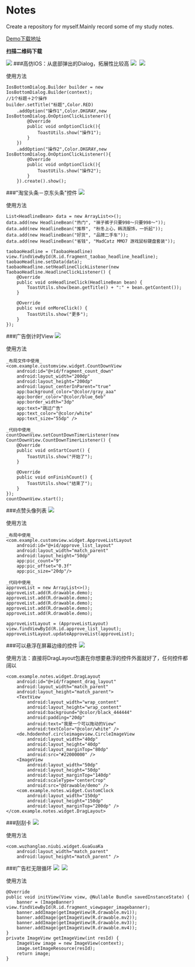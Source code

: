 # Notes
Create a repository for myself.Mainly record some of my study notes.

[Demo下载地址](https://raw.githubusercontent.com/Elder-Wu/Notes/master/apk/notes-debug.apk)

**扫描二维码下载**

![](http://upload-images.jianshu.io/upload_images/2377552-0add330e65789ab4.png?imageMogr2/auto-orient/strip%7CimageView2/2/w/1240)
###高仿IOS：从底部弹出的Dialog，拓展性比较高
<img src="https://github.com/Elder-Wu/Notes/blob/master/gif/ios_bottom_dialog.gif?raw=true">&nbsp;&nbsp;<img src="https://github.com/Elder-Wu/Notes/blob/master/gif/activity_anim1.gif?raw=true">

使用方法
```
IosBottomDialog.Builder builder = new IosBottomDialog.Builder(context);
//1个标题＋2个操作
builder.setTitle("标题",Color.RED)
    .addOption("操作1",Color.DKGRAY,new IosBottomDialog.OnOptionClickListener(){
        @Override
        public void onOptionClick(){
            ToastUtils.show("操作1");
        }
    })
    .addOption("操作2",Color.DKGRAY,new IosBottomDialog.OnOptionClickListener(){
        @Override
        public void onOptionClick(){
            ToastUtils.show("操作2");
        }
    }).create().show();
```
###"淘宝头条－京东头条"控件
<img src="https://github.com/Elder-Wu/Notes/blob/master/gif/taobao_headline.gif">

使用方法
```
List<HeadlineBean> data = new ArrayList<>();
data.add(new HeadlineBean("热门", "袜子裤子只要998～只要998～"));
data.add(new HeadlineBean("推荐", "秋冬上心，韩流服饰，一折起"));
data.add(new HeadlineBean("好货", "品牌二手车"));
data.add(new HeadlineBean("省钱", "MadCatz MMO7 游戏鼠标键盘套装"));

taobaoHeadline = (TaobaoHeadline) view.findViewById(R.id.fragment_taobao_headline_headline);
taobaoHeadline.setData(data);
taobaoHeadline.setHeadlineClickListener(new TaobaoHeadline.HeadlineClickListener() {
    @Override
    public void onHeadlineClick(HeadlineBean bean) {
        ToastUtils.show(bean.getTitle() + ":" + bean.getContent());
    }

    @Override
    public void onMoreClick() {
        ToastUtils.show("更多");
    }
});
```
###广告倒计时View
<img src="https://github.com/Elder-Wu/Notes/blob/master/gif/countdown.gif">

使用方法
```
_布局文件中使用_
<com.example.customview.widget.CountDownView
    android:id="@+id/fragment_count_down"
    android:layout_width="200dp"
    android:layout_height="200dp"
    android:layout_centerInParent="true"
    app:background_color="@color/gray_aaa"
    app:border_color="@color/blue_6eb"
    app:border_width="3dp"
    app:text="跳过广告"
    app:text_color="@color/white"
    app:text_size="55dp" />

_代码中使用_
countDownView.setCountDownTimerListener(new CountDownView.CountDownTimerListener() {
    @Override
    public void onStartCount() {
        ToastUtils.show("开始了");
    }

    @Override
    public void onFinishCount() {
        ToastUtils.show("结束了");
    }
});
countDownView.start();
```
###点赞头像列表
<img src="https://github.com/Elder-Wu/Notes/blob/master/gif/approve_list.gif">

使用方法
```
_布局中使用_
<com.example.customview.widget.ApproveListLayout
    android:id="@+id/approve_list_layout"
    android:layout_width="match_parent"
    android:layout_height="50dp"
    app:pic_count="9"
    app:pic_offset="0.3f"
    app:pic_size="20dp"/>

_代码中使用_
approveList = new ArrayList<>();
approveList.add(R.drawable.demo);
approveList.add(R.drawable.demo);
approveList.add(R.drawable.demo);
approveList.add(R.drawable.demo);
approveList.add(R.drawable.demo);

approveListLayout = (ApproveListLayout) view.findViewById(R.id.approve_list_layout);
approveListLayout.updateApproveList(approveList);
```
###可以悬浮在屏幕边缘的控件
<img src="https://github.com/Elder-Wu/Notes/blob/master/gif/drag_layout.gif">

使用方法：直接将DragLayout包裹在你想要悬浮的控件外面就好了，任何控件都阔以
```
<com.example.notes.widget.DragLayout
    android:id="@+id/fragment_drag_layout"
    android:layout_width="match_parent"
    android:layout_height="match_parent">
    <TextView
        android:layout_width="wrap_content"
        android:layout_height="wrap_content"
        android:background="@color/black_444444"
        android:padding="20dp"
        android:text="我是一个可以拖动的View"
        android:textColor="@color/white" />
    <de.hdodenhof.circleimageview.CircleImageView
        android:layout_width="40dp"
        android:layout_height="40dp"
        android:layout_marginTop="80dp"
        android:src="#22000000" />
    <ImageView
        android:layout_width="50dp"
        android:layout_height="50dp"
        android:layout_marginTop="140dp"
        android:scaleType="centerCrop"
        android:src="@drawable/demo" />
    <com.example.notes.widget.CustomClock
        android:layout_width="150dp"
        android:layout_height="150dp"
        android:layout_marginTop="200dp" />
</com.example.notes.widget.DragLayout>
```
###刮刮卡
<img src="https://github.com/Elder-Wu/Notes/blob/master/gif/guaguaka.gif">

使用方法
```
<com.wuzhanglao.niubi.widget.GuaGuaKa
    android:layout_width="match_parent"
    android:layout_height="match_parent" />
```
###广告栏无限循环
<img src="https://github.com/Elder-Wu/Notes/blob/master/gif/banner1.gif">&nbsp;&nbsp;<img src="https://github.com/Elder-Wu/Notes/blob/master/gif/banner2.gif">

使用方法
```
@Override
public void initView(View view, @Nullable Bundle savedInstanceState) {
    banner = (ImageBanner) view.findViewById(R.id.fragment_viewpager_imagebanner);
    banner.addImage(getImageView(R.drawable.mv1));
    banner.addImage(getImageView(R.drawable.mv2));
    banner.addImage(getImageView(R.drawable.mv3));
    banner.addImage(getImageView(R.drawable.mv4));
}
private ImageView getImageView(int resId) {
    ImageView image = new ImageView(context);
    image.setImageResource(resId);
    return image;
}
```